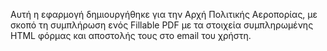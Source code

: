 Αυτή η εφαρμογή δημιουργήθηκε για την Αρχή Πολιτικής Αεροπορίας, με σκοπό τη συμπλήρωση ενός Fillable PDF με τα στοιχεία συμπληρωμένης HTML φόρμας και αποστολής τους στο email του χρήστη. 